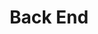 ---
title: Back End
slot: 2
skills: [
    {name: PHP, icon: devicon:php},
    {name: Python, icon: devicon:python},
    {name: Node.js, icon: devicon:nodejs-wordmark},
    {name: SQL, icon: devicon:azuresqldatabase},
    {name: MySQL, icon: devicon:mysql},
    {name: MariaDB, icon: devicon:mariadb}
]
---